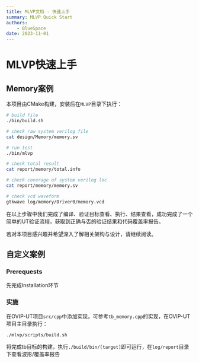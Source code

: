 ```yaml
---
title: MLVP文档 - 快速上手
summary: MLVP Quick Start
authors:
    - BlueSpace
date: 2023-11-01
---
```


# MLVP快速上手

## Memory案例

本项目由CMake构建，安装后在`MLVP`目录下执行：

```sh
# build file
./bin/build.sh

# check raw system verilog file
cat design/Memory/memory.sv

# run test
./bin/mlvp

# check total result
cat report/memory/total.info

# check coverage of system verilog loc
cat report/memory/memory.sv

# check vcd waveform
gtkwave log/memory/Driver0/memory.vcd
```

在以上步骤中我们完成了编译、验证目标查看、执行、结果查看，成功完成了一个简单的UT验证流程，获取到正确与否的验证结果和代码覆盖率报告。

若对本项目感兴趣并希望深入了解相关架构与设计，请继续阅读。

## 自定义案例

### Prerequests

先完成Installation环节

### 实施

在OVIP-UT项目`src/cpp`中添加实现，可参考`tb_memory.cpp`的实现，在OVIP-UT项目主目录执行：

```sh
./mlvp/scripts/build.sh
```

将完成tb目标的构建，执行`./build/bin/[target]`即可运行，在`log/report`目录下查看波形/覆盖率报告